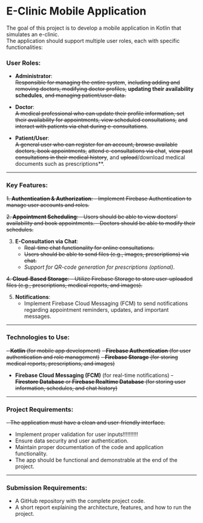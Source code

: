 # E-Clinic Mobile Application

The goal of this project is to develop a mobile application in Kotlin that simulates an e-clinic.  
The application should support multiple user roles, each with specific functionalities:

### User Roles:

- **Administrator**:  
  ~~Responsible for managing the entire system~~, 	~~including adding and removing doctors, modifying doctor profiles,~~ **updating their availability schedules**, ~~and managing patient/user data.~~

- **Doctor**:  
 ~~A medical professional who can update their profile information, set their availability for appointments, view scheduled consultations,~~ ~~and interact with patients via chat during e-consultations~~.

- **Patient/User**:  
  ~~A general user who can register for an account, browse available doctors, book appointments,~~ ~~attend e-consultations via chat~~, ~~view past consultations in their medical history~~, and ~~upload~~/download medical documents such as prescriptions**.

---

### Key Features:

~~1. **Authentication & Authorization**:
    - Implement Firebase Authentication to manage user accounts and roles.~~

~~2. **Appointment Scheduling**:
    - Users should be able to view doctors' availability and book appointments.
    - Doctors should be able to modify their schedules.~~

3. **E-Consultation via Chat**:
    - ~~Real-time chat functionality for online consultations.~~
    - ~~Users should be able to send files (e.g., images, prescriptions) via chat.~~
    - *Support for QR-code generation for prescriptions (optional)*.

~~4. **Cloud-Based Storage**:
    - Utilize Firebase Storage to store user-uploaded files (e.g., prescriptions, medical reports, and images).~~

5. **Notifications**:
    - Implement Firebase Cloud Messaging (FCM) to send notifications regarding appointment reminders, updates, and important messages.

---

### Technologies to Use:

~~- **Kotlin** (for mobile app development)~~
~~- **Firebase Authentication** (for user authentication and role management)~~
~~- **Firebase Storage** (for storing medical reports, prescriptions, and images)~~
- **Firebase Cloud Messaging (FCM)** (for real-time notifications)
~~- **Firestore Database** or **Firebase Realtime Database** (for storing user information, schedules, and chat history)~~

---

### Project Requirements:

~~- The application must have a clean and user-friendly interface.~~
- Implement proper validation for user inputs!!!!!!!!!!
- Ensure data security and user authentication.
- Maintain proper documentation of the code and application functionality.
- The app should be functional and demonstrable at the end of the project.

---

### Submission Requirements:

- A GitHub repository with the complete project code.
- A short report explaining the architecture, features, and how to run the project.

